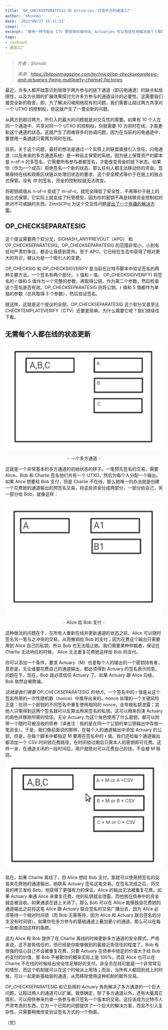 ```yaml
---
title: 'OP_CHECKSEPARATESIG 和 Actuaries：打造多方的通道工厂'
author: 'Shinobi'
date: '2023/09/27 15:11:12'
cover: ''
excerpt: '使用一种可能比 CTV 更简单的操作码，Actuaries 可以免信任地解决每个人都需要在线以更新通道工厂的问题'
tags:
- covenant
- 通道工厂
---
```



> *作者：Shinobi*
> 
> *来源：<https://bitcoinmagazine.com/technical/op-checkseparatesig-and-actuaries-fixing-multiparty-channel-factories>*



最近，许多人都开始意识到局限于两方参与的链下通道（即闪电通道）的缺点和局限性，以及为长期的扩展效果探讨允许多方参与的通道设计的必要性。这需要我们接受全新的取舍，即，为了解决闪电网络现有的问题，我们需要让超过两方共享对一个 UTXO 的控制权，但这就产生了一类全新的问题。

从两方到超过两方，所引入的最大的问题就是对交互性的需要。如果有 10 个人在同一个通道中、共享对同一个 UTXO 的控制权，你就需要 10 方同时在线，才能更新这个通道的状态。这就产生了困难得多的协调问题，因为在当前的闪电通道中，要使用一条通道只需两方同时在线。

目前，关于这个问题，最好的想法是通过一个实质上的联盟直接引入信任。闪电通道（以及未来的多方通道系统）是一种自主保管的系统，因为链上保管资产的脚本是 n-of-n 的多签名，它需要所有参与者都签名，才能改变资金的链下状态。如果你（作为一个成员）拒绝签名一个新的状态，那么任何人都无法移动你的资金。忽略保持在线和观察区块链以处理旧状态的要求，这个安全模式等价于在链上的独占式保管。没有 *你* 的签名，资金的控制权就无法改变。

将密钥阈值从 n-of-n 变成了 m-of-n，就完全降低了安全性，不再等价于链上的独占式保管。它实际上就变成了托管模型，因为你的密钥不再是转移资金控制权的绝对不可或缺的东西。ZmnSCPxj 为这个交互性问题[提出了一个有趣的解决方案](https://lists.linuxfoundation.org/pipermail/bitcoin-dev/2023-September/021942.html)。

## OP_CHECKSEPARATESIG

这个提议需要两个软分叉，SIGHASH_ANYPREVOUT（APO） 和 OP_CHECKSEPARATESIG。OP_CHECKSEPARATESIG 的范围非常小，小到有任何严肃的争议，都会让我感到意外。至于 APO，它已经在生态中获得了相对更大的共识，被认为是一个吸引人的变更。

OP_CHECKSIG 和 OP_CHECKSIGVERIFY 是当前在比特币脚本中验证签名的两种主要方法。一个签名有两个部分， `S` 值和 `r` 值。  OP_CHECKSIG(VERIFY) 将签名的 r 值和 S 值作为一个完整的参数，再取得公钥，作为第二个参数，然后检查这个签名是否有效。OP_CHECKSEPARATESIG 则将公钥、r 值和 S 值都作为单独的参数（总共取得 3 个参数），然后验证签名。

就这样，这就是这个提议的全部。OP_CHECKSEPARATESIG 这个软分叉甚至比 CHECKTEMPLATEVERIFY（CTV）还要更简单。为什么需要它呢？我们继续往下看。

## 无需每个人都在线的状态更新

![A multiparty channel.](../images/op-checkseparatesig-and-actuaries-fixing-multiparty-channel-factories/11.png)

<p style="text-align:center">- 一个多方通道 -</p>


这就是一个非常基本的多方通道的初始状态的样子。一笔预先签名的交易，需要 Alice、Bob 和 Charlie 签名他们共有一个 UTXO，然后为每个人分配一个输出。如果 Alice 想要给 Bob 支付，但是 Charlie 不在线，那么她唯一的办法就是创建一个花费她的通道输出的预签名交易，将这些资金分成两部分，一部分给自己，另一部分给 Bob，就像这样：

![Alice paying Bob.](../images/op-checkseparatesig-and-actuaries-fixing-multiparty-channel-factories/screenshot_2023-09-25_15-30-40.png)

<p style="text-align:center">- Alice 给 Bob 支付 -</p>


这种做法的问题在于，在所有人重新在线并更新通道的状态之前，Alice 可以随时签名另一笔与之冲突的交易，从而撤销给 Bob 的支付；因为花费这个输出只需要用到 Alice 自己的私钥，所以 Bob 也无法阻止她。我们需要某种仲裁者，保证在 Charlie 无法响应的时候， Alice 无法重复花费她这样给 Bob 的支付。

你可以添加一个条件，要求 Actuary（M）也是每个人的输出的一个密钥持有者，意思是，无论谁要花费自己的通道输出，都必须得到 Actuary 的签名表示同意。问题在于，现在，Bob 就必须信任 Actuary 了。如果 Actuary 跟 Alice 勾结，Bob 依然会被欺骗。

*这就是我们需要 OP_CHECKSEPARATESIG 的地方*。一个签名中的 r 值是从这个签名所用的一次性随机数（nonce）中推导出来的。nonce 处理的一个关键风险正是：在同一个密钥的不同签名中重复使用相同的 nonce，会导致私钥泄露；其他人只需得到这两个签名就可以反算出用来签名的私钥。这可以用来扮演 Actuary 的角色并移除所需的信任。无论 Actuary 为这个角色使用了什么密钥，都可以附带一个随时可被没收的债券（译者注：指的是在同一个公钥的单公钥输出中存放一笔资金）。于是，我们像前面说的那样，在每个人的通道输出中添加 Actuary 的公钥，但是，在每个脚本中都指定 M 要用在签名中的 r 值。我们还给每个通道输出都添加一个 CSV 时间锁花费路径，在时间锁过期后只需本人的密钥即可花费。这样一来，在通道关闭的一段时间后，用户就绝对可以花费自己的钱，不会被 M 阻挠。

![Screenshot_2023-09-25_16-27-13](../images/op-checkseparatesig-and-actuaries-fixing-multiparty-channel-factories/screenshot_2023-09-25_16-27-13.png)

现在，如果 Charlie 离线了，但 Alice 想给 Bob 支付，那就可以使用预签名的交易来花费她的通道输出，她联系 Actuary 签名这笔交易。在签名完成之后，将交易的拷贝发给 Bob，他获得了更强有力的保证，Alice 的输出无法被重复花费。如果 Actuary 串通 Alice 来重复花费，他的私钥就会泄露，而他放在债券中的资金就会被没收。如果通道在链上关闭了，那么 Bob 可以在 Allice 能够独自花费她的通道输出之前将这笔 Alice 跟 Actuary 联合签名的交易广播出去，因为 Alice 必须等待一个相对时间锁（而 Bob 无需等待，因为 Alice 和 Actuary 联合签名的分支没有时间锁）。如果你在多方参与的基础通道上叠加更小的通道，那么可以在每一层都添加这样的条款。

这为 Alice 和 Bob 提供了在 Charlie 离线的时候更新多方通道的安全模式，严格来说，这不是免信任的，但已经是你能够做到的最接近免信任的程度了。Bob 有很强的信心自己不会被重复花费，只要 Actuary 在债券中锁定的价值大于给 Bob 的支付的价值，那 Bob 不被欺诈的概率实际上是 100%。而且 Alice 也可以在 Charlie 不在线的时候给出安全性足够好的支付。非全员在线可能是一个非常常见的情形，而这个机制就可以在这个时候派上用场；而且，当所有人都回到线上的时候，可以一起更新基础层的通道，从而移除使用这种机制的额外交易。

OP_CHECKSEPARATESIG 和它启用的 Actuary 角色解决了多方通道的一个巨大问题，让超过两人的通道可以扩展。我很确定，除了多方通道以外，还有大量其它情形，可以用债券来约束一些参与者只签名一个版本的交易。这应该成为比特币人严肃考虑的东西，它为一个已知的问题提供了一个巨大的解决方案，而且不引入复杂性，只需要稍微改变验证签名方式的一个侧面。

（完）